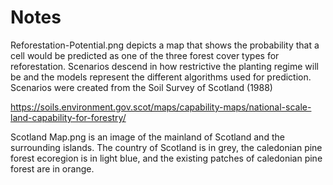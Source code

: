 # Notes

Reforestation-Potential.png depicts a map that shows the probability that a cell would be predicted as one of the three forest cover types for reforestation. Scenarios descend in how restrictive the planting regime will be and the models represent the different algorithms used for prediction. Scenarios were created from the Soil Survey of Scotland (1988)

https://soils.environment.gov.scot/maps/capability-maps/national-scale-land-capability-for-forestry/

Scotland Map.png is an image of the mainland of Scotland and the surrounding islands. The country of Scotland is in grey, the caledonian pine forest ecoregion is in light blue, and the existing patches of caledonian pine forest are in orange.
